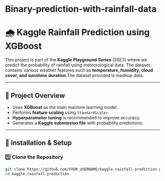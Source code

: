 # Binary-prediction-with-rainfall-data

# 🌧️ Kaggle Rainfall Prediction using XGBoost  

This project is part of the **Kaggle Playground Series** (S5E3) where we predict the probability of rainfall using meteorological data. The dataset contains various weather features such as **temperature, humidity, cloud cover, and sunshine duration**.The dataset provided is madeup data.

---

## 📌 Project Overview  
- Uses **XGBoost** as the main machine learning model.  
- Performs **feature scaling** using `StandardScaler`.  
- **Hyperparameter tuning** is recommended to improve accuracy.  
- Generates a **Kaggle submission file** with probability predictions.  

---

## 🚀 Installation & Setup  

### **1️⃣ Clone the Repository**  
```bash
git clone https://github.com/YOUR_USERNAME/kaggle-rainfall-prediction.git
cd kaggle-rainfall-prediction
